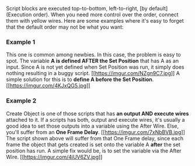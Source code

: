 Script blocks are executed top-to-bottom, left-to-right, [by default](Execution order). When you need more control over the order, connect them with yellow wires. Here are some examples where it's easy to forget that the default order may not be what you want:

### Example 1
This one is common among newbies. In this case, the problem is easy to spot. The variable **A is defined AFTER the Set Position** that has A as an input. Since A is not yet defined when Set Position was run, it simply does nothing resulting in a buggy script.
[[https://imgur.com/NZgn9C7.jpg]]
A simple solution for this is to **define A before the Set Position**.
[[https://imgur.com/4KJxQG5.jpg]]

### Example 2
Create Object is one of those scripts that has **an output AND execute wires** attached to it. If a scripts has both, output and execute wires, it's usually a good idea to set those outputs into a variable using the After Wire. Else, you'll suffer from an **One Frame Delay**.
[[https://imgur.com/7xNbBVB.jpg]]
The script shown above will suffer from that One Frame delay, since each frame the object that gets created is set onto the variable A **after** the set position has run. A simple fix would be, is to set the variable via the After Wire.
[[https://imgur.com/4iUV6ZV.jpg]]